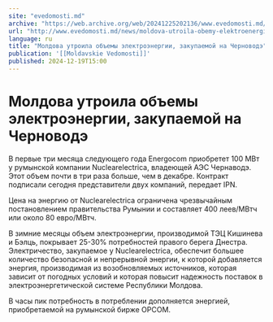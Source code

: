 ```yaml
---
site: "evedomosti.md"
archive: "https://web.archive.org/web/20241225202136/www.evedomosti.md/news/moldova-utroila-obemy-elektroenergii-zakupaemoj-na-chernovod"
url: "http://www.evedomosti.md/news/moldova-utroila-obemy-elektroenergii-zakupaemoj-na-chernovod"
language: ru
title: "Молдова утроила объемы электроэнергии, закупаемой на Черноводэ"
publication: '[[Moldavskie Vedomosti]]'
published: 2024-12-19T15:00
---
```


# Молдова утроила объемы электроэнергии, закупаемой на Черноводэ

В первые три месяца следующего года Energocom приобретет 100 МВт у румынской компании Nuclearelectrica, владеющей АЭС Чернаводэ. Этот объем почти в три раза больше, чем в декабре. Контракт подписали сегодня представители двух компаний, передает IPN.

Цена на энергию от Nuclearelectrica ограничена чрезвычайным постановлением правительства Румынии и составляет 400 леев/МВтч или около 80 евро/МВтч.

В зимние месяцы объем электроэнергии, производимой ТЭЦ Кишинева и Бэлць, покрывает 25-30% потребностей правого берега Днестра. Электричество, закупаемое у Nuclearelectrica, обеспечит большее количество безопасной и непрерывной энергии, к которой добавляется энергия, производимая из возобновляемых источников, которая зависит от погодных условий и которая повысит надежность поставок в электроэнергетической системе Республики Молдова.

В часы пик потребность в потреблении дополняется энергией, приобретаемой на румынской бирже OPCOM.